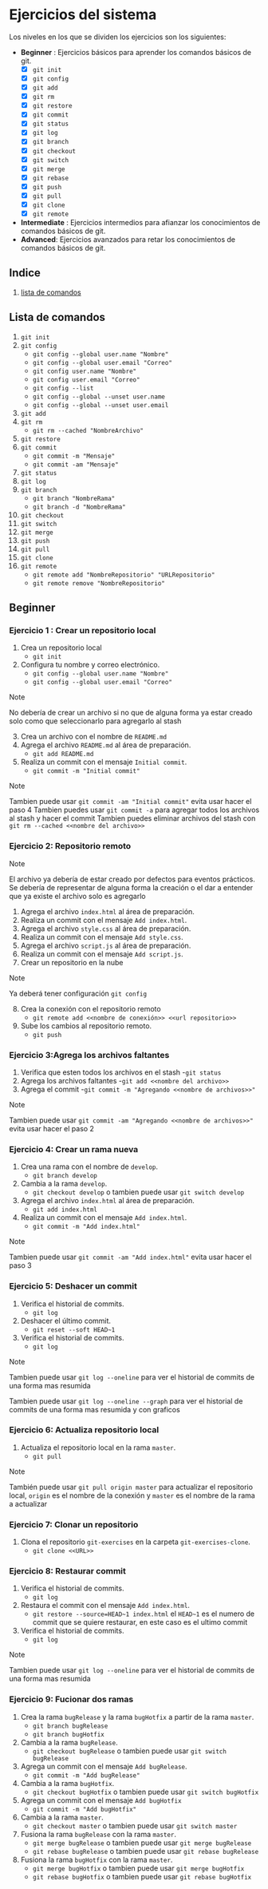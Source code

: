 # Ejercicios del sistema
Los niveles en los que se dividen los ejercicios son los siguientes:
- __Beginner__ : Ejercicios básicos para aprender los comandos básicos de git.
    - [x] `git init`
    - [x] `git config`
    - [x] `git add`
    - [x] `git rm`
    - [x] `git restore`
    - [x] `git commit`
    - [x] `git status`
    - [x] `git log`
    - [x] `git branch`
    - [x] `git checkout`
    - [x] `git switch`
    - [x] `git merge`
    - [x] `git rebase`
    - [x] `git push`
    - [x] `git pull`
    - [x] `git clone`
    - [x] `git remote`
- __Intermediate__ : Ejercicios intermedios para afianzar los conocimientos de comandos básicos de git.
- __Advanced__: Ejercicios avanzados para retar los conocimientos de comandos básicos de git.
## Indice
1. [lista de comandos](#lista-de-comandos)
## Lista de comandos
1. `git init`
2. `git config`
    - `git config --global user.name "Nombre"`
    - `git config --global user.email "Correo"`
    - `git config user.name "Nombre"`
    - `git config user.email "Correo"`
    - `git config --list`
    - `git config --global --unset user.name`
    - `git config --global --unset user.email`
3. `git add`
4. `git rm`
    - `git rm --cached "NombreArchivo"`
5. `git restore`
6. `git commit`
    - `git commit -m "Mensaje"`
    - `git commit -am "Mensaje"`
7. `git status`
8. `git log`
9. `git branch`
    - `git branch "NombreRama"`
    - `git branch -d "NombreRama"`
10. `git checkout`
11. `git switch`
12. `git merge`
13. `git push`
14. `git pull`
15. `git clone`
16. `git remote`
    - `git remote add "NombreRepositorio" "URLRepositorio"`
    - `git remote remove "NombreRepositorio"`
## Beginner
### Ejercicio 1 : Crear un repositorio local
1. Crea un repositorio local
    - `git init`
2. Configura tu nombre y correo electrónico.
    - `git config --global user.name "Nombre"`
    - `git config --global user.email "Correo"`
>[!NOTE]
>No debería de crear un archivo si no que de alguna forma ya estar creado solo como que seleccionarlo para agregarlo al stash
3. Crea un archivo con el nombre de `README.md`
4. Agrega el archivo `README.md` al área de preparación.
    - `git add README.md`
5. Realiza un commit con el mensaje `Initial commit`.
    - `git commit -m "Initial commit"`
>[!NOTE]
>Tambien puede usar `git commit -am "Initial commit"` evita usar hacer el paso 4
>Tambien puedes usar `git commit -a` para agregar todos los archivos al stash y hacer el commit
>Tambien puedes eliminar  archivos del stash con `git rm --cached <<nombre del archivo>>`
### Ejercicio 2: Repositorio remoto
>[!NOTE]
>El archivo ya debería de estar creado por defectos para eventos prácticos. Se debería de representar de alguna forma la creación o el dar a entender que ya existe el archivo solo es agregarlo
1. Agrega el archivo `index.html` al área de preparación.
2. Realiza un commit con el mensaje `Add index.html`.
3. Agrega el archivo `style.css` al área de preparación.
4. Realiza un commit con el mensaje `Add style.css`.
5. Agrega el archivo `script.js` al área de preparación.
6. Realiza un commit con el mensaje `Add script.js`.
7. Crear un repositorio en la nube
>[!NOTE]
>Ya deberá tener configuración `git config`
8. Crea la conexión con el repositorio remoto
    - `git remote add <<nombre de conexión>> <<url repositorio>>`
7. Sube los cambios al repositorio remoto.
    - `git push`
### Ejercicio 3:Agrega los archivos faltantes
1. Verifica que esten todos los archivos en el stash
    -`git status`
2. Agrega los archivos faltantes
    -`git add <<nombre del archivo>>`
3. Agrega el commit
    -`git commit -m "Agregando <<nombre de archivos>>"`
>[!NOTE]
> Tambien puede usar `git commit -am "Agregando <<nombre de archivos>>"` evita usar hacer el paso 2
### Ejercicio 4: Crear un rama nueva
1. Crea una rama con el nombre de `develop`.
    - `git branch develop`
2. Cambia a la rama `develop`.
    - `git checkout develop` o tambien puede usar `git switch develop`
3. Agrega el archivo `index.html` al área de preparación.
    - `git add index.html`
4. Realiza un commit con el mensaje `Add index.html`.
    - `git commit -m "Add index.html"`
>[!NOTE]
> Tambien puede usar `git commit -am "Add index.html"` evita usar hacer el paso 3
### Ejercicio 5: Deshacer un commit
1. Verifica el historial de commits.
    - `git log`
2. Deshacer el último commit.
    - `git reset --soft HEAD~1`
3. Verifica el historial de commits.
    - `git log`
>[!NOTE]
> Tambien puede usar `git log --oneline` para ver el historial de commits de una forma mas resumida
>
> Tambien puede usar `git log --oneline --graph` para ver el historial de commits de una forma mas resumida y con graficos
### Ejercicio 6: Actualiza repositorio local
1. Actualiza el repositorio local en la rama `master`.
    - `git pull`
>[!NOTE]
> También puede usar `git pull origin master` para actualizar el repositorio local, `origin` es el nombre de la conexión y `master` es el nombre de la rama a actualizar
### Ejercicio 7: Clonar un repositorio
1. Clona el repositorio `git-exercises` en la carpeta `git-exercises-clone`.
    - `git clone <<URL>>`
### Ejercicio 8: Restaurar commit
1. Verifica el historial de commits.
    - `git log`
2. Restaura el commit con el mensaje `Add index.html`.
    - `git restore --source=HEAD~1 index.html` el `HEAD~1` es el numero de commit que se quiere restaurar, en este caso es el ultimo commit
3. Verifica el historial de commits.
    - `git log`
>[!NOTE]
> Tambien puede usar `git log --oneline` para ver el historial de commits de una forma mas resumida

### Ejercicio 9: Fucionar dos ramas
1. Crea la rama `bugRelease` y la rama `bugHotfix` a partir de la rama `master`.
    - `git branch bugRelease`
    - `git branch bugHotfix`
2. Cambia a la rama `bugRelease`.
    - `git checkout bugRelease` o tambien puede usar `git switch bugRelease`
3. Agrega un commit con el mensaje `Add bugRelease`.
    - `git commit -m "Add bugRelease"`
4. Cambia a la rama `bugHotfix`.
    - `git checkout bugHotfix` o tambien puede usar `git switch bugHotfix`
5. Agrega un commit con el mensaje `Add bugHotfix`
    - `git commit -m "Add bugHotfix"`
6. Cambia a la rama `master`.
    - `git checkout master` o tambien puede usar `git switch master`
7. Fusiona la rama `bugRelease` con la rama `master`.
    - `git merge bugRelease` o tambien puede usar `git merge bugRelease`
    - `git rebase bugRelease` o tambien puede usar `git rebase bugRelease`
8. Fusiona la rama `bugHotfix` con la rama `master`.
    - `git merge bugHotfix` o tambien puede usar `git merge bugHotfix`
    - `git rebase bugHotfix` o tambien puede usar `git rebase bugHotfix`